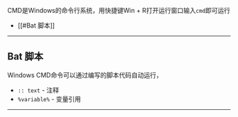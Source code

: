 CMD是Windows的命令行系统，用快捷键Win + R打开运行窗口输入`cmd`即可运行


+ [[#Bat 脚本]]

---
## Bat 脚本 

Windows CMD命令可以通过编写的脚本代码自动运行，

+ `:: text` - 注释
+ `%variable%` - 变量引用



---